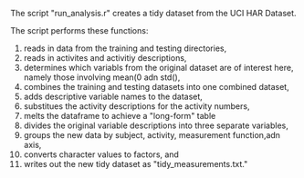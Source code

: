 The script "run_analysis.r" creates a tidy dataset from the UCI HAR Dataset.


The script performs these functions:

1) reads in data from the training and testing directories,
2) reads in activites and activitiy descriptions,
3) determines which variabls from the original dataset are of interest here, namely those  involving mean(0 adn std(),
4) combines the training and testing datasets into one combined dataset,
5) adds descriptive variable names to the dataset, 
6) substitues the activity descriptions for the activity numbers,
7) melts the dataframe to achieve a "long-form" table
8) divides the original variable descriptions into three separate variables,
9) groups the new data by subject, activity, measurement function,adn axis,
10) converts character values to factors, and
11) writes out the new tidy dataset as "tidy_measurements.txt."

